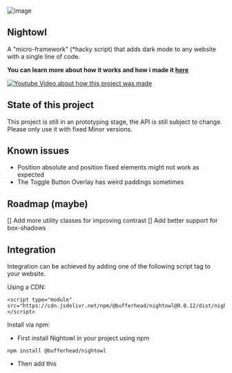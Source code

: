 ![image](https://github.com/bufferhead-code/nightowl/assets/6266887/6dbd652a-0307-4d2b-ac9e-26230b8b59c7)

## Nightowl

A "micro-framework" (\*hacky script) that adds dark mode to any website with a single line of code.

**You can learn more about how it works and how i made it [here](http://www.youtube.com/watch?v=JONzCyVXa60)**

[![Youtube Video about how this project was made](http://img.youtube.com/vi/JONzCyVXa60/0.jpg)](http://www.youtube.com/watch?v=JONzCyVXa60 'Add Dark Mode to any Website with a single line of code')

## State of this project

This project is still in an prototyping stage, the API is still subject to change.
Please only use it with fixed Minor versions.

## Known issues

-   Position absolute and position fixed elements might not work as expected
-   The Toggle Button Overlay has weird paddings sometimes

## Roadmap (maybe)

[] Add more utility classes for improving contrast
[] Add better support for box-shadows

## Integration

Integration can be achieved by adding one of the following script tag to your website.

Using a CDN:

```
<script type="module" src="https://cdn.jsdelivr.net/npm/@bufferhead/nightowl@0.0.12/dist/nightowl.js"></script>
```

Install via npm:

-   First install Nightowl in your project using npm

```
npm install @bufferhead/nightowl
```

-   Then add this <script> tag to your index:

```
<script type="module">
    import {createNightowl} from '@bufferhead/nightowl'

    createNightowl({
        defaultMode: 'dark',
        toggleButtonMode: 'newState'
    })

</script>
```

## configuration Options

-   defaultMode: 'dark' | 'light' (Default: 'light')
    -   Sets the default mode for users that have not set a preference yet and do not have a system preference for dark mode
-   toggleButtonMode: 'newState' | 'currentState' (Default: 'currentState')
    -   Configures what state of the toggle button should be shown to the user
        -   'newState' will show the state that will be applied when the user clicks the button
        -   'currentState' will show the state that is currently applied to the website

## Credits

This project is heavily inspired by Aral Balkan who [wrote down this idea to implement dark mode in a few lines of CSS using CSS Filters](https://ar.al/2021/08/24/implementing-dark-mode-in-a-handful-of-lines-of-css-with-css-filters/).
